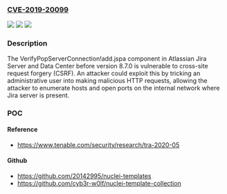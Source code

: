### [CVE-2019-20099](https://cve.mitre.org/cgi-bin/cvename.cgi?name=CVE-2019-20099)
![](https://img.shields.io/static/v1?label=Product&message=Jira%20Server&color=blue)
![](https://img.shields.io/static/v1?label=Version&message=%3C%208.7.0%20&color=brighgreen)
![](https://img.shields.io/static/v1?label=Vulnerability&message=Cross%20Site%20Scripting%20(CSRF)&color=brighgreen)

### Description

The VerifyPopServerConnection!add.jspa component in Atlassian Jira Server and Data Center before version 8.7.0 is vulnerable to cross-site request forgery (CSRF). An attacker could exploit this by tricking an administrative user into making malicious HTTP requests, allowing the attacker to enumerate hosts and open ports on the internal network where Jira server is present.

### POC

#### Reference
- https://www.tenable.com/security/research/tra-2020-05

#### Github
- https://github.com/20142995/nuclei-templates
- https://github.com/cyb3r-w0lf/nuclei-template-collection


